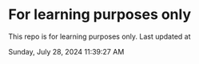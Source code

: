 # For learning purposes only
This repo is for learning purposes only.
Last updated at

Sunday, July 28, 2024 11:39:27 AM

